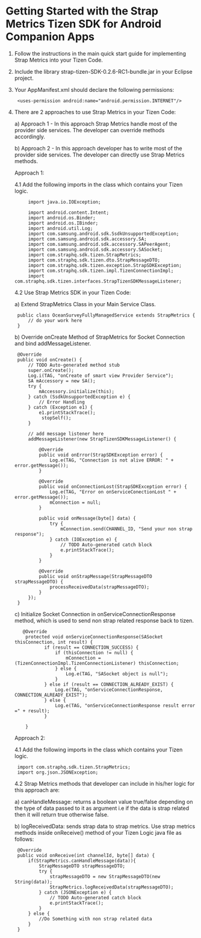 Getting Started with the Strap Metrics Tizen SDK for Android Companion Apps
========================
1. Follow the instructions in the main quick start guide for implementing Strap Metrics into your Tizen Code.
2. Include the library strap-tizen-SDK-0.2.6-RC1-bundle.jar in your Eclipse project.
3. Your AppManifest.xml should declare the following permissions:

		<uses-permission android:name="android.permission.INTERNET"/>


4. There are 2 approaches to use Strap Metrics in your Tizen Code:

      a) Approach 1 - In this approach Strap Metrics handle most of the provider side services. The developer can override
                    methods accordingly.
                    
                    
      b) Approach 2 - In this approach developer has to write most of the provider side services. The developer can
                    directly use Strap Metrics methods.

    Approach 1:
      
    4.1 Add the following imports in the class which contains your Tizen logic.
    
            import java.io.IOException;
            
            import android.content.Intent;
            import android.os.Binder;
            import android.os.IBinder;
            import android.util.Log;
            import com.samsung.android.sdk.SsdkUnsupportedException;
            import com.samsung.android.sdk.accessory.SA;
            import com.samsung.android.sdk.accessory.SAPeerAgent;
            import com.samsung.android.sdk.accessory.SASocket;
            import com.straphq.sdk.tizen.StrapMetrics;
            import com.straphq.sdk.tizen.dto.StrapMessageDTO;
            import com.straphq.sdk.tizen.exception.StrapSDKException;
            import com.straphq.sdk.tizen.impl.TizenConnectionImpl;
            import com.straphq.sdk.tizen.interfaces.StrapTizenSDKMessageListener;
    
    4.2 Use Strap Metrics SDK in your Tizen Code:

    a) Extend StrapMetrics Class in your Main Service Class.
    
        public class OceanSurveyFullyManagedService extends StrapMetrics {
            // do your work here
        }
        
    b) Override onCreate Method of StrapMetrics for Socket Connection and bind addMessageListener.
    
        @Override
        public void onCreate() {
            // TODO Auto-generated method stub
            super.onCreate();
            Log.i(TAG, "onCreate of smart view Provider Service");
            SA mAccessory = new SA();
            try {
                mAccessory.initialize(this);
            } catch (SsdkUnsupportedException e) {
                // Error Handling
            } catch (Exception e1) {
                e1.printStackTrace();
                 stopSelf();
            }
             
            // add message listener here
            addMessageListener(new StrapTizenSDKMessageListener() {
            
                @Override
                public void onError(StrapSDKException error) {
                    Log.e(TAG, "Connection is not alive ERROR: " + error.getMessage());
                }
                
                @Override
                public void onConnectionLost(StrapSDKException error) {
                    Log.e(TAG, "Error on onServiceConectionLost " + error.getMessage());
                    mConnection = null;
                }

                public void onMessage(byte[] data) {
                    try {
                        mConnection.send(CHANNEL_ID, "Send your non strap response");
                    } catch (IOException e) {
                        // TODO Auto-generated catch block
                        e.printStackTrace();
                    }
                }

                @Override
                public void onStrapMessage(StrapMessageDTO strapMessageDTO) {
                    processReceivedData(strapMessageDTO);
                }
            });
        }
        
    c) Initialize Socket Connection in onServiceConnectionResponse method, which is used to send non strap related
      response back to tizen.
      
          @Override
           protected void onServiceConnectionResponse(SASocket thisConnection, int result) {
                  if (result == CONNECTION_SUCCESS) {
                      if (thisConnection != null) {
                          mConnection = (TizenConnectionImpl.TizenConnectionListener) thisConnection;
                      } else {
                          Log.e(TAG, "SASocket object is null");
                      }
                  } else if (result == CONNECTION_ALREADY_EXIST) {
                      Log.e(TAG, "onServiceConnectionResponse, CONNECTION_ALREADY_EXIST");
                  } else {
                      Log.e(TAG, "onServiceConnectionResponse result error =" + result);
                  }

           }
    

    Approach 2:

    4.1 Add the following imports in the class which contains your Tizen logic.

        import com.straphq.sdk.tizen.StrapMetrics;
        import org.json.JSONException;
    
    4.2 Strap Metrics methods that developer can include in his/her logic for this approach are:
    
    a) canHandleMessage: returns a boolean value true/false depending on the type of data passed to it as argument i.e if the data is strap related then it will return true otherwise false.
       
    b) logReceivedData: sends strap data to strap metrics.
    Use strap metrics methods inside onReceive() method of your Tizen Logic java file as follows:
    
        @Override
    	public void onReceive(int channelId, byte[] data) {
    	    if(StrapMetrics.canHandleMessage(data)){
    		    StrapMessageDTO strapMessageDTO;
    		    try {
    			    strapMessageDTO = new StrapMessageDTO(new String(data));
    			    StrapMetrics.logReceivedData(strapMessageDTO);
    			} catch (JSONException e) {
    				// TODO Auto-generated catch block
    				e.printStackTrace();
    			}
    		} else {
    	    	//Do Something with non strap related data
        	}
        }
    
